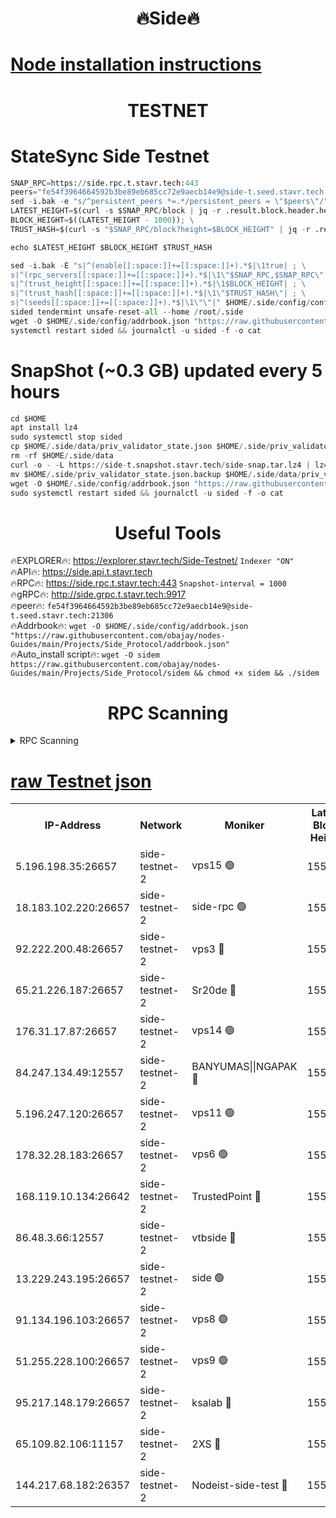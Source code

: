 <h1 align="center"> 🔥Side🔥</h1>

[Node installation instructions](https://github.com/obajay/nodes-Guides/tree/main/Projects/Side_Protocol)
=

<h1 align="center"> TESTNET</h1>

# StateSync Side Testnet
```python
SNAP_RPC=https://side.rpc.t.stavr.tech:443
peers="fe54f3964664592b3be89eb685cc72e9aecb14e9@side-t.seed.stavr.tech:21306"
sed -i.bak -e "s/^persistent_peers *=.*/persistent_peers = \"$peers\"/" $HOME/.side/config/config.toml
LATEST_HEIGHT=$(curl -s $SNAP_RPC/block | jq -r .result.block.header.height); \
BLOCK_HEIGHT=$((LATEST_HEIGHT - 1000)); \
TRUST_HASH=$(curl -s "$SNAP_RPC/block?height=$BLOCK_HEIGHT" | jq -r .result.block_id.hash)

echo $LATEST_HEIGHT $BLOCK_HEIGHT $TRUST_HASH

sed -i.bak -E "s|^(enable[[:space:]]+=[[:space:]]+).*$|\1true| ; \
s|^(rpc_servers[[:space:]]+=[[:space:]]+).*$|\1\"$SNAP_RPC,$SNAP_RPC\"| ; \
s|^(trust_height[[:space:]]+=[[:space:]]+).*$|\1$BLOCK_HEIGHT| ; \
s|^(trust_hash[[:space:]]+=[[:space:]]+).*$|\1\"$TRUST_HASH\"| ; \
s|^(seeds[[:space:]]+=[[:space:]]+).*$|\1\"\"|" $HOME/.side/config/config.toml
sided tendermint unsafe-reset-all --home /root/.side
wget -O $HOME/.side/config/addrbook.json "https://raw.githubusercontent.com/obajay/nodes-Guides/main/Projects/Side_Protocol/addrbook.json"
systemctl restart sided && journalctl -u sided -f -o cat
```
# SnapShot (~0.3 GB) updated every 5 hours
```python
cd $HOME
apt install lz4
sudo systemctl stop sided
cp $HOME/.side/data/priv_validator_state.json $HOME/.side/priv_validator_state.json.backup
rm -rf $HOME/.side/data
curl -o - -L https://side-t.snapshot.stavr.tech/side-snap.tar.lz4 | lz4 -c -d - | tar -x -C $HOME/.side --strip-components 2
mv $HOME/.side/priv_validator_state.json.backup $HOME/.side/data/priv_validator_state.json
wget -O $HOME/.side/config/addrbook.json "https://raw.githubusercontent.com/obajay/nodes-Guides/main/Projects/Side_Protocol/addrbook.json"
sudo systemctl restart sided && journalctl -u sided -f -o cat
```
 <h1 align="center"> Useful Tools</h1>
 
🔥EXPLORER🔥: https://explorer.stavr.tech/Side-Testnet/        `Indexer "ON"` \
🔥API🔥:      https://side.api.t.stavr.tech \
🔥RPC🔥:      https://side.rpc.t.stavr.tech:443              `Snapshot-interval = 1000` \
🔥gRPC🔥:     http://side.grpc.t.stavr.tech:9917 \
🔥peer🔥:     `fe54f3964664592b3be89eb685cc72e9aecb14e9@side-t.seed.stavr.tech:21306` \
🔥Addrbook🔥: ```wget -O $HOME/.side/config/addrbook.json "https://raw.githubusercontent.com/obajay/nodes-Guides/main/Projects/Side_Protocol/addrbook.json"``` \
🔥Auto_install script🔥:  `wget -O sidem https://raw.githubusercontent.com/obajay/nodes-Guides/main/Projects/Side_Protocol/sidem && chmod +x sidem && ./sidem`

<h1 align="center"> RPC Scanning</h1>

<details>
<summary>RPC Scanning</summary>

<h2 align="center"> We scan nodes in real time every 4 hours. And we provide the final result of RPC endpoints.
We cannot influence the operation of these nodes in any way. </h2>


```python
If Voting Power is higher than 0 --> then the Node is a validator of the network and may be subject to attack and be a potential threat to the chain.
```
```python
We marked such validators with a red symbol
```

</details>

[raw Testnet json](https://rpc-check.sidet.stavr.tech/sidet/rpc-sidet-result.json)
=


<table><tr><th>IP-Address</th><th>Network</th><th>Moniker</th><th>Latest Block Height</th><th>Earliest Block Height</th><th>Catching Up</th><th>Tx Index</th><th>Voting Power</th><th>Scan Time</th></tr><tr><td>5.196.198.35:26657</td><td>side-testnet-2</td><td>vps15 🟢</td><td>155463</td><td>1</td><td>False</td><td>on</td><td>0</td><td>2024-03-04T00:37:04.979815343UTC</td></tr><tr><td>18.183.102.220:26657</td><td>side-testnet-2</td><td>side-rpc 🟢</td><td>155500</td><td>1</td><td>False</td><td>on</td><td>0</td><td>2024-03-04T00:37:06.235625290UTC</td></tr><tr><td>92.222.200.48:26657</td><td>side-testnet-2</td><td>vps3 🔴</td><td>155572</td><td>1</td><td>False</td><td>on</td><td>90</td><td>2024-03-04T00:37:07.002750417UTC</td></tr><tr><td>65.21.226.187:26657</td><td>side-testnet-2</td><td>Sr20de 🔴</td><td>155608</td><td>1</td><td>False</td><td>on</td><td>2575</td><td>2024-03-04T00:37:07.322890627UTC</td></tr><tr><td>176.31.17.87:26657</td><td>side-testnet-2</td><td>vps14 🟢</td><td>155608</td><td>1</td><td>False</td><td>on</td><td>0</td><td>2024-03-04T00:37:08.082412272UTC</td></tr><tr><td>84.247.134.49:12557</td><td>side-testnet-2</td><td>BANYUMAS||NGAPAK 🔴</td><td>155608</td><td>1</td><td>False</td><td>off</td><td>298</td><td>2024-03-04T00:37:08.397638618UTC</td></tr><tr><td>5.196.247.120:26657</td><td>side-testnet-2</td><td>vps11 🟢</td><td>155608</td><td>1</td><td>False</td><td>on</td><td>0</td><td>2024-03-04T00:37:11.220495299UTC</td></tr><tr><td>178.32.28.183:26657</td><td>side-testnet-2</td><td>vps6 🟢</td><td>155609</td><td>1</td><td>False</td><td>on</td><td>0</td><td>2024-03-04T00:37:18.088848557UTC</td></tr><tr><td>168.119.10.134:26642</td><td>side-testnet-2</td><td>TrustedPoint 🔴</td><td>155609</td><td>1</td><td>False</td><td>off</td><td>20002524</td><td>2024-03-04T00:37:20.664125280UTC</td></tr><tr><td>86.48.3.66:12557</td><td>side-testnet-2</td><td>vtbside 🔴</td><td>155609</td><td>1</td><td>False</td><td>off</td><td>2714</td><td>2024-03-04T00:37:22.991896276UTC</td></tr><tr><td>13.229.243.195:26657</td><td>side-testnet-2</td><td>side 🟢</td><td>155236</td><td>1</td><td>False</td><td>on</td><td>0</td><td>2024-03-04T00:37:24.779231604UTC</td></tr><tr><td>91.134.196.103:26657</td><td>side-testnet-2</td><td>vps8 🟢</td><td>155490</td><td>1</td><td>False</td><td>on</td><td>0</td><td>2024-03-04T00:37:30.646034000UTC</td></tr><tr><td>51.255.228.100:26657</td><td>side-testnet-2</td><td>vps9 🟢</td><td>155522</td><td>1</td><td>False</td><td>on</td><td>0</td><td>2024-03-04T00:37:31.414565746UTC</td></tr><tr><td>95.217.148.179:26657</td><td>side-testnet-2</td><td>ksalab 🔴</td><td>155609</td><td>6001</td><td>False</td><td>off</td><td>3801</td><td>2024-03-04T00:37:18.405533297UTC</td></tr><tr><td>65.109.82.106:11157</td><td>side-testnet-2</td><td>2XS 🔴</td><td>155607</td><td>10001</td><td>False</td><td>off</td><td>107</td><td>2024-03-04T00:37:04.197197678UTC</td></tr><tr><td>144.217.68.182:26357</td><td>side-testnet-2</td><td>Nodeist-side-test 🔴</td><td>155610</td><td>123001</td><td>False</td><td>off</td><td>3392</td><td>2024-03-04T00:37:23.589725298UTC</td></tr></table>
